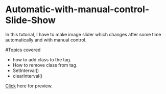 # Automatic-with-manual-control-Slide-Show

In this tutorial, I have to make image slider which changes after some time automatically and with manual control.

#Topics covered

* how to add class to the tag.
* How to remove class from tag.
* SetInterval()
* clearInterval()

[Click](https://rohit-singh19.github.io/Automatic-with-manual-control-Slide-Show
) here for preview.
